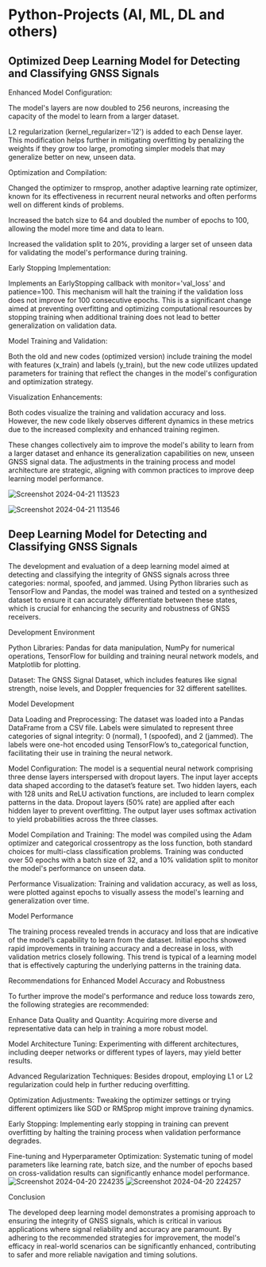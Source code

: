 # Python-Projects (AI, ML,  DL and others)
## Optimized Deep Learning Model for Detecting and Classifying GNSS Signals

Enhanced Model Configuration:

The model's layers are now doubled to 256 neurons, increasing the capacity of the model to learn from a larger dataset.

L2 regularization (kernel_regularizer='l2') is added to each Dense layer. This modification helps further in mitigating overfitting by penalizing the weights if they grow too large, promoting simpler models that may generalize better on new, unseen data.

Optimization and Compilation:

Changed the optimizer to rmsprop, another adaptive learning rate optimizer, known for its effectiveness in recurrent neural networks and often performs well on different kinds of problems.

Increased the batch size to 64 and doubled the number of epochs to 100, allowing the model more time and data to learn.

Increased the validation split to 20%, providing a larger set of unseen data for validating the model's performance during training.

Early Stopping Implementation:

Implements an EarlyStopping callback with monitor='val_loss' and patience=100. This mechanism will halt the training if the validation loss does not improve for 100 consecutive epochs. This is a significant change aimed at preventing overfitting and optimizing computational resources by stopping training when additional training does not lead to better generalization on validation data.

Model Training and Validation:

Both the old and new codes (optimized version) include training the model with features (x_train) and labels (y_train), but the new code utilizes updated parameters for training that reflect the changes in the model's configuration and optimization strategy.

Visualization Enhancements:

Both codes visualize the training and validation accuracy and loss. However, the new code likely observes different dynamics in these metrics due to the increased complexity and enhanced training regimen.

These changes collectively aim to improve the model's ability to learn from a larger dataset and enhance its generalization capabilities on new, unseen GNSS signal data. The adjustments in the training process and model architecture are strategic, aligning with common practices to improve deep learning model performance.

![Screenshot 2024-04-21 113523](https://github.com/JohnBagshaw/Python-Projects-AI-ML-and-others-/assets/84130776/3fcdd328-18ba-46fb-b435-b9ed94a293bb)

![Screenshot 2024-04-21 113546](https://github.com/JohnBagshaw/Python-Projects-AI-ML-and-others-/assets/84130776/523f5627-1151-4ea8-b88b-6e2df7353eec)


## Deep Learning Model for Detecting and Classifying GNSS Signals

The development and evaluation of a deep learning model aimed at detecting and classifying the integrity of GNSS signals across three categories: normal, spoofed, and jammed. Using Python libraries such as TensorFlow and Pandas, the model was trained and tested on a synthesized dataset to ensure it can accurately differentiate between these states, which is crucial for enhancing the security and robustness of GNSS receivers.

Development Environment

Python Libraries: Pandas for data manipulation, NumPy for numerical operations, TensorFlow for building and training neural network models, and Matplotlib for plotting.

Dataset: The GNSS Signal Dataset, which includes features like signal strength, noise levels, and Doppler frequencies for 32 different satellites.

Model Development

Data Loading and Preprocessing:
The dataset was loaded into a Pandas DataFrame from a CSV file.
Labels were simulated to represent three categories of signal integrity: 0 (normal), 1 (spoofed), and 2 (jammed).
The labels were one-hot encoded using TensorFlow’s to_categorical function, facilitating their use in training the neural network.

Model Configuration:
The model is a sequential neural network comprising three dense layers interspersed with dropout layers.
The input layer accepts data shaped according to the dataset’s feature set.
Two hidden layers, each with 128 units and ReLU activation functions, are included to learn complex patterns in the data.
Dropout layers (50% rate) are applied after each hidden layer to prevent overfitting.
The output layer uses softmax activation to yield probabilities across the three classes.

Model Compilation and Training:
The model was compiled using the Adam optimizer and categorical crossentropy as the loss function, both standard choices for multi-class classification problems.
Training was conducted over 50 epochs with a batch size of 32, and a 10% validation split to monitor the model's performance on unseen data.

Performance Visualization:
Training and validation accuracy, as well as loss, were plotted against epochs to visually assess the model's learning and generalization over time.

Model Performance

The training process revealed trends in accuracy and loss that are indicative of the model’s capability to learn from the dataset. Initial epochs showed rapid improvements in training accuracy and a decrease in loss, with validation metrics closely following. This trend is typical of a learning model that is effectively capturing the underlying patterns in the training data.

Recommendations for Enhanced Model Accuracy and Robustness

To further improve the model's performance and reduce loss towards zero, the following strategies are recommended:

Enhance Data Quality and Quantity: Acquiring more diverse and representative data can help in training a more robust model.

Model Architecture Tuning: Experimenting with different architectures, including deeper networks or different types of layers, may yield better results.

Advanced Regularization Techniques: Besides dropout, employing L1 or L2 regularization could help in further reducing overfitting.

Optimization Adjustments: Tweaking the optimizer settings or trying different optimizers like SGD or RMSprop might improve training dynamics.

Early Stopping: Implementing early stopping in training can prevent overfitting by halting the training process when validation performance degrades.

Fine-tuning and Hyperparameter Optimization: Systematic tuning of model parameters like learning rate, batch size, and the number of epochs based on cross-validation results can significantly enhance model performance.
![Screenshot 2024-04-20 224235](https://github.com/JohnBagshaw/Python-Projects-AI-ML-and-others-/assets/84130776/63603b21-aad7-4698-b8d1-216187ccf000)
![Screenshot 2024-04-20 224257](https://github.com/JohnBagshaw/Python-Projects-AI-ML-and-others-/assets/84130776/785b2565-c765-43a5-a536-da919eba5b8a)



Conclusion

The developed deep learning model demonstrates a promising approach to ensuring the integrity of GNSS signals, which is critical in various applications where signal reliability and accuracy are paramount. By adhering to the recommended strategies for improvement, the model's efficacy in real-world scenarios can be significantly enhanced, contributing to safer and more reliable navigation and timing solutions.
